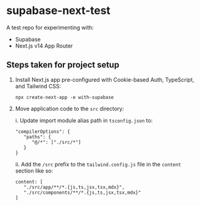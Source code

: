 # supabase-next-test

A test repo for experimenting with:

- Supabase
- Next.js v14 App Router

## Steps taken for project setup

1. Install Next.js app pre-configured with Cookie-based Auth, TypeScript, and Tailwind CSS:

   `npx create-next-app -e with-supabase`

2. Move application code to the `src` directory:

   i. Update import module alias path in `tsconfig.json` to:

   ```
   "compilerOptions": {
      "paths": {
         "@/*": ["./src/*"]
      }
   }
   ```

   ii. Add the `/src` prefix to the `tailwind.config.js` file in the `content` section like so:

   ```
   content: [
      "./src/app/**/*.{js,ts,jsx,tsx,mdx}",
      "./src/components/**/*.{js,ts,jsx,tsx,mdx}"
   ]
   ```
